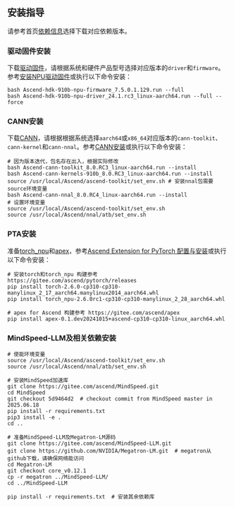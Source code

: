 ## 安装指导

请参考首页[依赖信息](../../README.md#版本配套表)选择下载对应依赖版本。

### 驱动固件安装

下载[驱动固件](https://www.hiascend.com/hardware/firmware-drivers/community?product=4&model=26&cann=8.0.RC3.beta1&driver=1.0.27.alpha)，请根据系统和硬件产品型号选择对应版本的`driver`和`firmware`。参考[安装NPU驱动固件](https://www.hiascend.com/document/detail/zh/CANNCommunityEdition/80RC3alpha003/softwareinst/instg/instg_0005.html?Mode=PmIns&OS=Ubuntu&Software=cannToolKit)或执行以下命令安装：

```shell
bash Ascend-hdk-910b-npu-firmware_7.5.0.1.129.run --full
bash Ascend-hdk-910b-npu-driver_24.1.rc3_linux-aarch64.run --full --force
```

### CANN安装

下载[CANN](https://www.hiascend.com/developer/download/community/result?module=cann)，请根据根据系统选择`aarch64`或`x86_64`对应版本的`cann-toolkit`、`cann-kernel`和`cann-nnal`。参考[CANN安装](https://www.hiascend.com/document/detail/zh/CANNCommunityEdition/80RC3alpha003/softwareinst/instg/instg_0001.html?Mode=PmIns&OS=Ubuntu&Software=cannToolKit)或执行以下命令安装：

```shell
# 因为版本迭代，包名存在出入，根据实际修改
bash Ascend-cann-toolkit_8.0.RC3_linux-aarch64.run --install
bash Ascend-cann-kernels-910b_8.0.RC3_linux-aarch64.run --install
source /usr/local/Ascend/ascend-toolkit/set_env.sh # 安装nnal包需要source环境变量
bash Ascend-cann-nnal_8.0.RC4_linux-aarch64.run --install
# 设置环境变量
source /usr/local/Ascend/ascend-toolkit/set_env.sh
source /usr/local/Ascend/nnal/atb/set_env.sh
```

### PTA安装

准备[torch_npu](https://www.hiascend.com/developer/download/community/result?module=pt)和[apex](https://gitee.com/ascend/apex)，参考[Ascend Extension for PyTorch 配置与安装](https://www.hiascend.com/document/detail/zh/Pytorch/60RC2/configandinstg/instg/insg_0001.html)或执行以下命令安装：

```shell
# 安装torch和torch_npu 构建参考 https://gitee.com/ascend/pytorch/releases
pip install torch-2.6.0-cp310-cp310-manylinux_2_17_aarch64.manylinux2014_aarch64.whl 
pip install torch_npu-2.6.0rc1-cp310-cp310-manylinux_2_28_aarch64.whl

# apex for Ascend 构建参考 https://gitee.com/ascend/apex
pip install apex-0.1.dev20241015+ascend-cp310-cp310-linux_aarch64.whl
```

### MindSpeed-LLM及相关依赖安装

```shell
# 使能环境变量
source /usr/local/Ascend/ascend-toolkit/set_env.sh
source /usr/local/Ascend/nnal/atb/set_env.sh

# 安装MindSpeed加速库
git clone https://gitee.com/ascend/MindSpeed.git
cd MindSpeed
git checkout 5d9464d2  # checkout commit from MindSpeed master in 2025.06.18
pip install -r requirements.txt 
pip3 install -e .
cd ..

# 准备MindSpeed-LLM及Megatron-LM源码
git clone https://gitee.com/ascend/MindSpeed-LLM.git 
git clone https://github.com/NVIDIA/Megatron-LM.git  # megatron从github下载，请确保网络能访问
cd Megatron-LM
git checkout core_v0.12.1
cp -r megatron ../MindSpeed-LLM/
cd ../MindSpeed-LLM

pip install -r requirements.txt  # 安装其余依赖库
```
